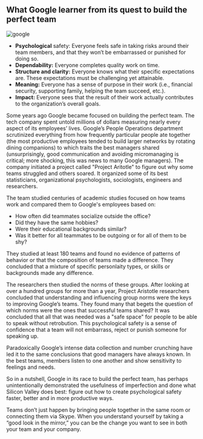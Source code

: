 ## What Google learner from its quest to build the perfect team

![google](https://static01.nyt.com/images/2016/02/28/magazine/28mag-teams2/28mag-teams2-jumbo.jpg)

- **Psychological** safety: Everyone feels safe in taking risks around their team members, and that they won’t be embarrassed or punished for doing so.
- **Dependability:** Everyone completes quality work on time.
- **Structure and clarity:** Everyone knows what their specific expectations are. These expectations must be challenging yet attainable.
- **Meaning:** Everyone has a sense of purpose in their work (i.e., financial security, supporting family, helping the team succeed, etc.).
- **Impact:** Everyone sees that the result of their work actually contributes to the organization’s overall goals.


Some years ago Google became focused on building the perfect team. The tech company spent untold millions of dollars measuring nearly every aspect of its employees’ lives. Google’s People Operations department scrutinized everything from how frequently particular people ate together (the most productive employees tended to build larger networks by rotating dining companions) to which traits the best managers shared (unsurprisingly, good communication and avoiding micromanaging is critical; more shocking, this was news to many Google managers). The company initiated a project called "Project Aritotle" to figure out why some teams struggled and others soared. It organized some of its best statisticians, organizational psychologists, sociologists, engineers and researchers.

The team studied centuries of academic studies focused on how teams work and compared them to Google's employees based on:
 * How often did teammates socialize outside the office?
 * Did they have the same hobbies?
 * Were their educational backgrounds similar?
 * Was it better for all teammates to be outgoing or for all of them to be shy?

 They studied at least 180 teams and found no evidence of patterns of behavior or that the composition of teams made a difference. They concluded that a mixture of specific personlaity types, or skills or backgrounds made any difference.

 The researchers then studied the norms of these groups. After looking at over a hundred groups for more than a year, Project Aristotle researchers concluded that understanding and influencing group norms were the keys to improving Google’s teams. They found many that begets the question of which norms were the ones that successful teams shared? It was concluded that all that was needed was  a "safe space" for people to be able to speak without retrobution. This psychological safety is a sense of confidence that a team will not embarrass, reject or punish someone for speaking up.

 Paradoxically Google’s intense data collection and number crunching have led it to the same conclusions that good managers have always known. In the best teams, members listen to one another and show sensitivity to feelings and needs.

 So in a nutshell, Google in its race to build the perfect team, has perhaps unintentionally demonstrated the usefulness of imperfection and done what Silicon Valley does best: figure out how to create psychological safety faster, better and in more productive ways.
 
 Teams don’t just happen by bringing people together in the same room or connecting them via Skype. When you understand yourself by taking a “good look in the mirror,” you can be the change you want to see in both your team and your company.

